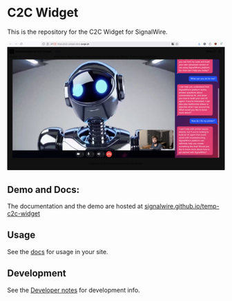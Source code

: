 # C2C Widget

This is the repository for the C2C Widget for SignalWire.

![screenshot of the widget](./doc-for-c2c-widget/docs/screenshot.png)

## Demo and Docs:

The documentation and the demo are hosted at [signalwire.github.io/temp-c2c-widget](https://signalwire.github.io/temp-c2c-widget/)

## Usage

See the [docs](https://signalwire.github.io/temp-c2c-widget/docs) for usage in your site.

## Development

See the [Developer notes](https://signalwire.github.io/temp-c2c-widget/docs/developer/) for development info.

